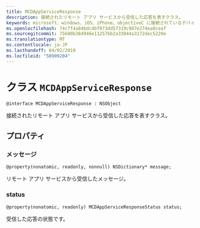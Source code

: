 ```yaml
---
title: MCDAppServiceResponse
description: 接続されたリモート アプリ サービスから受信した応答を表すクラス。
keywords: microsoft、windows、iOS、iPhone、objectiveC に接続されているデバイス、プロジェクトのローマ
ms.openlocfilehash: 74cff4a84bdc4bf073dd57319c987e274ea8ceaf
ms.sourcegitcommit: 75680b384946e11257bb2a33044a3172dec5220e
ms.translationtype: MT
ms.contentlocale: ja-JP
ms.lasthandoff: 04/02/2019
ms.locfileid: "58909204"
---
```

# <a name="class-mcdappserviceresponse"></a>クラス `MCDAppServiceResponse`

```
@interface MCDAppServiceResponse : NSObject
```

接続されたリモート アプリ サービスから受信した応答を表すクラス。

## <a name="properties"></a>プロパティ

### <a name="message"></a>メッセージ 
`@property(nonatomic, readonly, nonnull) NSDictionary* message;`

リモート アプリ サービスから受信したメッセージ。

### <a name="status"></a>status
`@property(nonatomic, readonly) MCDAppServiceResponseStatus status;`

受信した応答の状態です。